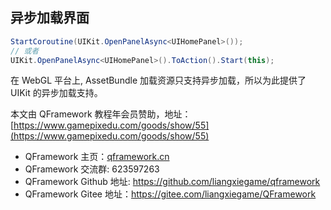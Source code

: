 ﻿## 异步加载界面

```csharp
StartCoroutine(UIKit.OpenPanelAsync<UIHomePanel>());
// 或者
UIKit.OpenPanelAsync<UIHomePanel>().ToAction().Start(this);
```

在 WebGL 平台上, AssetBundle 加载资源只支持异步加载，所以为此提供了 UIKit 的异步加载支持。

本文由 QFramework 教程年会员赞助，地址：[https://www.gamepixedu.com/goods/show/55](https://www.gamepixedu.com/goods/show/55)

* QFramework 主页：[qframework.cn](https://qframework.cn)
* QFramework 交流群: 623597263
* QFramework Github 地址: <https://github.com/liangxiegame/qframework>
* QFramework Gitee 地址：<https://gitee.com/liangxiegame/QFramework>




